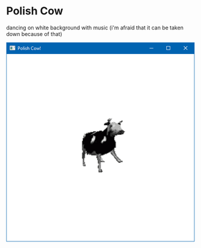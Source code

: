 # Polish Cow

dancing on white background with music (i'm afraid that it can be taken down because of that)

![screenshot](screenshot.png)
